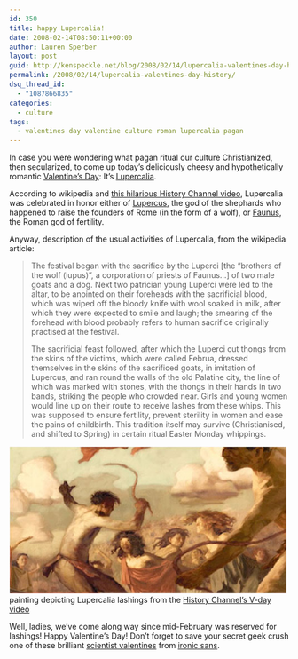 ```yaml
---
id: 350
title: happy Lupercalia!
date: 2008-02-14T08:50:11+00:00
author: Lauren Sperber
layout: post
guid: http://kenspeckle.net/blog/2008/02/14/lupercalia-valentines-day-history/
permalink: /2008/02/14/lupercalia-valentines-day-history/
dsq_thread_id:
  - "1087866835"
categories:
  - culture
tags:
  - valentines day valentine culture roman lupercalia pagan
---
```

In case you were wondering what pagan ritual our culture Christianized, then secularized, to come up today&#8217;s deliciously cheesy and hypothetically romantic [Valentine&#8217;s Day](http://en.wikipedia.org/wiki/Valentine%27s_Day): It&#8217;s [Lupercalia](http://en.wikipedia.org/wiki/Lupercalia).

According to wikipedia and [this hilarious History Channel video](http://www.history.com/minisites/valentine/), Lupercalia was celebrated in honor either of [Lupercus](http://en.wikipedia.org/wiki/Lupercus), the god of the shephards who happened to raise the founders of Rome (in the form of a wolf), or [Faunus](http://en.wikipedia.org/wiki/Faunus), the Roman god of fertility.

Anyway, description of the usual activities of Lupercalia, from the wikipedia article:

> The festival began with the sacrifice by the Luperci [the &#8220;brothers of the wolf (lupus)&#8221;, a corporation of priests of Faunus&#8230;] of two male goats and a dog. Next two patrician young Luperci were led to the altar, to be anointed on their foreheads with the sacrificial blood, which was wiped off the bloody knife with wool soaked in milk, after which they were expected to smile and laugh; the smearing of the forehead with blood probably refers to human sacrifice originally practised at the festival.
> 
> The sacrificial feast followed, after which the Luperci cut thongs from the skins of the victims, which were called Februa, dressed themselves in the skins of the sacrificed goats, in imitation of Lupercus, and ran round the walls of the old Palatine city, the line of which was marked with stones, with the thongs in their hands in two bands, striking the people who crowded near. Girls and young women would line up on their route to receive lashes from these whips. This was supposed to ensure fertility, prevent sterility in women and ease the pains of childbirth. This tradition itself may survive (Christianised, and shifted to Spring) in certain ritual Easter Monday whippings.

<div class="leftpic">
  <a href="http://www.history.com/minisites/valentine/"><img src="/images/2008/02/lupercalia.jpg" alt="history channel screenshot" /></a>
  <div class="caption">painting depicting Lupercalia lashings from the <a href="http://www.history.com/minisites/valentine/">History Channel&#8217;s V-day video</a></div>
</div>

Well, ladies, we&#8217;ve come along way since mid-February was reserved for lashings! Happy Valentine&#8217;s Day! Don&#8217;t forget to save your secret geek crush one of these brilliant [scientist valentines](http://www.ironicsans.com/2008/02/idea_scientist_valentines.html) from [ironic sans](http://www.ironicsans.com).